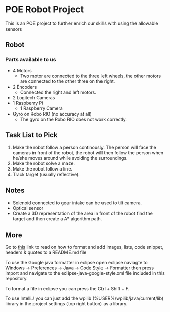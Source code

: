 # POE Robot Project

This is an POE project to further enrich our skills with using the allowable sensors

## Robot
### Parts available to us

- 4 Motors
  - Two motor are connected to the three left wheels, the other motors are connected to the other three on the right.
- 2 Encoders
  - Connected the right and left motors.
- 2 Logitech Cameras
- 1 Raspberry Pi
  - 1 Raspberry Camera
- Gyro on Robo RIO (no accuracy at all)
  - The gyro on the Robo RIO does not work correctly.

## Task List to Pick

1. Make the robot follow a person continously. The person will face the cameras in front of the robot, the robot will then follow the person when he/she moves around while avoiding the surroundings.
2. Make the robot solve a maze. 
3. Make the robot follow a line.
4. Track target (usually reflective).

## Notes

- Solenoid connected to gear intake can be used to tilt camera.
- Optical sensor
- Create a 3D representation of the area in front of the robot find the target and then create a A* algorithm path.

## More

Go to [this](https://guides.github.com/features/mastering-markdown/) link to read on how to format and add images, lists, code snippet, headers & quotes to a README.md file

To use the Google java formatter in eclipse open eclipse naviagte to Windows -> Preferences -> Java -> Code Style -> Formatter then press import and navigate to the eclipse-java-google-style.xml file included in this repository. 

To format a file in eclipse you can press the Ctrl + Shift + F.

To use IntelliJ you can just add the wpilib (%USER%/wpilib/java/current/lib) library in the project settings (top right button) as a library.
